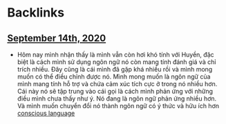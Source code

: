 
# Backlinks
## [September 14th, 2020](<September 14th, 2020.md>)
- Hôm nay mình nhận thấy là mình vẫn còn hơi khó tính với Huyền, đặc biệt là cách mình sử dụng ngôn ngữ nó còn mang tính đánh giá và chỉ trích nhiều. Đây cũng là cái mình đã gặp khá nhiều rồi và mình mong muốn có thể điều chỉnh được nó. Mình mong muốn là ngôn ngữ của mình mang tính hỗ trợ và chứa cảm xúc tích cực ở trong nó nhiều hơn. Cái này nó sẽ tập trung vào cái gọi là cách mình phản ứng với những điều mình chưa thấy như ý. Nó đang là ngôn ngữ phản ứng nhiều hơn. Và mình muốn chuyển đổi nó thành ngôn ngữ có ý thức và hữu ích hơn [conscious language](<conscious language.md>)

